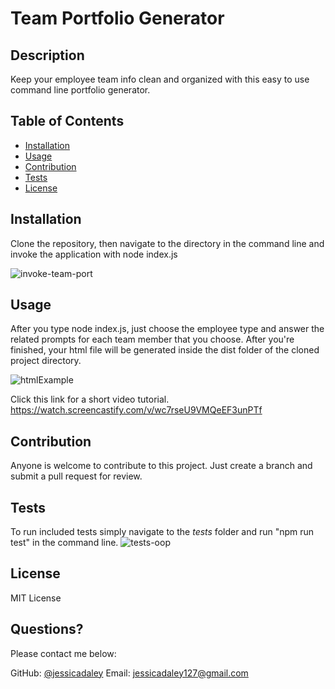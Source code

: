 # Team Portfolio Generator

  
   ## Description 

  
  Keep your employee team info clean and organized with this easy to use command line portfolio generator. 
  ## Table of Contents
  * [Installation](#installation)
  * [Usage](#usage)
  * [Contribution](#contribution)
  * [Tests](#tests)
  * [License](#license)
  
  ## Installation
  
 
   Clone the repository, then navigate to the directory in the command line and invoke the application with node index.js 
   
   ![invoke-team-port](https://user-images.githubusercontent.com/79805880/134787280-027037cc-c28f-4fe4-a5ad-928e097e496c.png)

  
  ## Usage 
  
 
  After you type node index.js, just choose the employee type and answer the related prompts for each team member that you choose. 
  After you're finished, your html file will be generated inside the dist folder of the cloned project directory. 
  
  ![htmlExample](https://user-images.githubusercontent.com/79805880/134787238-38782cd0-2a46-4519-94a2-59d46feac462.png)
  
  Click this link for a short video tutorial. 
  https://watch.screencastify.com/v/wc7rseU9VMQeEF3unPTf

  
  
  ## Contribution 
  
  
  Anyone is welcome to contribute to this project. Just create a branch and submit a pull request for review. 
  
  ## Tests
  To run included tests simply navigate to the _tests_ folder and run "npm run test" in the command line. 
  ![tests-oop](https://user-images.githubusercontent.com/79805880/134787776-fbb9079e-d88e-4497-b612-7be91970dbd8.png)

 
  ## License 
  
  MIT License 
 
  ## Questions?
  
  Please contact me below:
 
  GitHub: [@jessicadaley](https://api.github.com/users/jessicadaley)
   Email: jessicadaley127@gmail.com 
